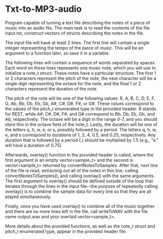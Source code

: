 # Txt-to-MP3-audio

Program capable of turning a text file describing the notes of a piece of music into an audio file. The main task is to read the contents of the file input.txt, construct vectors of structs describing the notes in the file. 

The input file will have at least 2 lines.  The first line will contain a single integer representing the tempo of the piece of music.  This will be an argument to a function later, so save it in a variable. 

The following lines will contain a sequence of words separated by spaces.  Each word on these lines represents one music note, which you will use to initialize a note_t struct.  These notes have a particular structure.  The first 1 or 2 characters represent the pitch of the note, the next character will be a single digit representing the octave for the note, and the final 1 or 2 characters represent the duration of the note.

The pitch of the note will be one of the following values:  R, A, B, C, D, E, F, G, Ab, Bb, Db, Eb, Gb, A#, C#, D#, F#, or G#.  These values correspond to the values of the pitch_t enumerated type in the provided header.  R stands for REST, while A#, C#, D#, F#, and G# correspond to Bb, Db, Eb, Gb, and Ab, respectively.  The octave will be a digit in the range 0-7, and you should store this in the octave field of the note_t.  Lastly, the duration will be one of the letters q, h, w, e, or s, possibly followed by a period.  The letters q, h, w, e, and s correspond to durations of 1, 2, 4, 0.5, and 0.25, respectively.  Any duration that is followed by a period (.) should be multiplied by 1.5 (e.g., "e." will have a duration of 0.75).

Afterwards, overlay() function in the provided header is called, where the first argument is an empty vector<sample_t> and the second is vector<sample_t> returned by convertNotesToSamples.  After that, next line of the file is read, extracting out all of the notes in this line, calling convertNotesToSamples(), and calling overlay() with the same arguments.  The first argument to overlay() should be defined outside of the loop that iterates through the lines in the input file--the purpose of repeatedly calling overlay() is to combine the sample data for every line so that they are all played simultaneously.

Finally, once you have used overlay() to combine all of the music together and there are no more lines left in the file, call writeToWAV with the file name output.wav and your overlaid vector<sample_t>.

More details about the provided functions, as well as the note_t struct and pitch_t enumerated type, appear in the provided header file.
